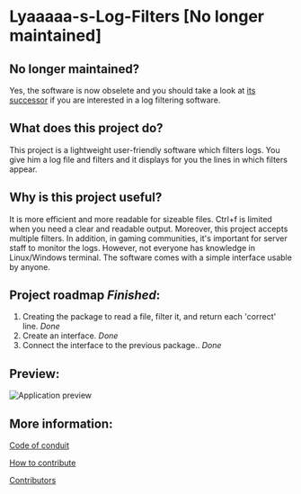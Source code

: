 # Lyaaaaa-s-Log-Filters [No longer maintained]

## No longer maintained?
Yes, the software is now obselete and you should take a look at [its successor](https://github.com/Lyaaaaaaaaaaaaaaa/Logs_Filter_2)
if you are interested in a log filtering software.

## What does this project do?
This project is a lightweight user-friendly software which filters logs. You give him a log file and filters and it displays for you the lines in which filters appear.

## Why is this project useful?
It is more efficient and more readable for sizeable files. Ctrl+f is limited when you need a clear and readable output. Moreover, this project accepts multiple filters. In addition, in gaming communities, it's important for server staff to monitor the logs. However, not everyone has knowledge in Linux/Windows terminal. The software comes with a simple interface usable by anyone.

## Project roadmap *Finished*:
1. Creating the package to read a file, filter it, and return each 'correct' line. *Done*
2. Create an interface.  *Done*
3. Connect the interface to the previous package.. *Done*

## Preview:
![Application preview](https://github.com/Lyaaaaaaaaaaaaaaa/Lyaaaaa-s-Logs-Filter/blob/master/interface/Preview/Preview1.png)

## More information:
[Code of conduit](https://github.com/Lyaaaaaaaaaaaaaaa/Lyaaaaa-s-Log-Filters/blob/master/CODE_OF_CONDUCT.md)

[How to contribute](https://github.com/Lyaaaaaaaaaaaaaaa/Lyaaaaa-s-Log-Filters/blob/master/CONTRIBUTING.md)

[Contributors](https://github.com/Lyaaaaaaaaaaaaaaa/Lyaaaaa-s-Logs-Filter/blob/master/CONTRIBUTORS.md)
